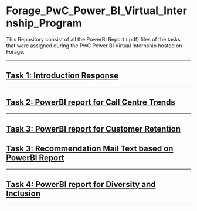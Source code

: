 # Forage_PwC_Power_BI_Virtual_Internship_Program
This Repository consist of all the PowerBI Report (.pdf) files of the tasks that were assigned during the PwC Power BI Virtual Internship hosted on Forage.
<hr>

## [Task 1: Introduction Response](https://github.com/ADVAIT135/Forage_PwC_Power_BI_Virtual_Internship_Program/blob/edb055301687c7aaccf99d33d6ad9b76f991e63f/Task%20-%201%3A%20Introduction/Task%201%20Response.txt)
<hr>

## [Task 2: PowerBI report for Call Centre Trends](https://github.com/ADVAIT135/Forage_PwC_Power_BI_Virtual_Internship_Program/blob/10d8d6a40d8dc9b34b95c4569d3bb7682058dce8/Task%20-%202%3A%20Call%20Centre%20Trends/Forage%20PwC%20Power%20BI%20Task%202%20Centre%20Trend.pdf)
<hr>

## [Task 3: PowerBI report for Customer Retention](https://github.com/ADVAIT135/Forage_PwC_Power_BI_Virtual_Internship_Program/blob/08c3f0f3b8b5345e162088a46eeb49b2a9417bfc/Task%20-%203%3A%20Customer%20Retention/Forage%20PwC%20Power%20BI%20Task%203%20Customer%20Retention.pdf)
## [Task 3: Recommendation Mail Text based on PowerBI Report](https://github.com/ADVAIT135/Forage_PwC_Power_BI_Virtual_Internship_Program/blob/08c3f0f3b8b5345e162088a46eeb49b2a9417bfc/Task%20-%203%3A%20Customer%20Retention/Recommendation_mail.txt)
<hr>

## [Task 4: PowerBI report for Diversity and Inclusion](https://github.com/ADVAIT135/Forage_PwC_Power_BI_Virtual_Internship_Program/blob/51dbee8f79faf46bab625ad33a5b9945563388e1/Task%20-%204%3A%20Diversity%20and%20Inclusion/Forage%20PwC%20Power%20BI%20Task%204%20Diversity%20and%20Inclusion%20.pdf)
<hr>
